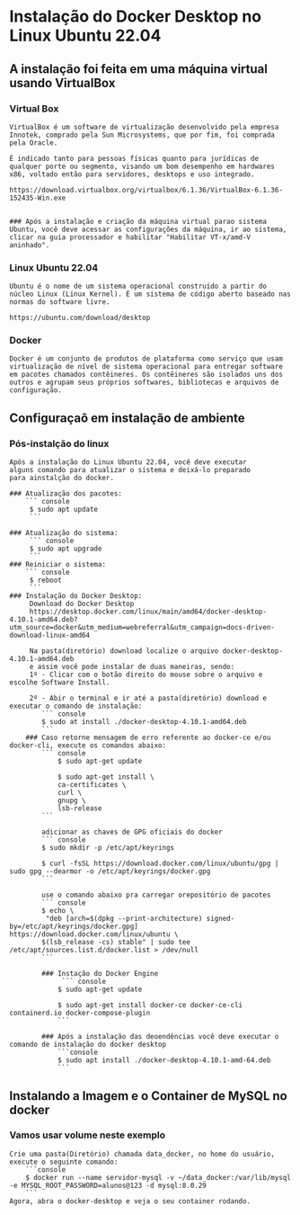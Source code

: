 # Instalação do Docker Desktop no Linux Ubuntu 22.04
## A instalação foi feita em uma máquina virtual usando VirtualBox

### Virtual Box 
  
    VirtualBox é um software de virtualização desenvolvido pela empresa Innotek, comprado pela Sun Microsystems, que por fim, foi comprada pela Oracle.

    É indicado tanto para pessoas físicas quanto para jurídicas de qualquer porte ou segmento, visando um bom desempenho em hardwares x86, voltado então para servidores, desktops e uso integrado.
    
    https://download.virtualbox.org/virtualbox/6.1.36/VirtualBox-6.1.36-152435-Win.exe  


    ### Após a instalação e criação da máquina virtual parao sistema Ubuntu, você deve acessar as configurações da máquina, ir ao sistema, clicar na guia processador e habilitar "Habilitar VT-x/amd-V aninhado".

### Linux Ubuntu 22.04

    Ubuntu é o nome de um sistema operacional construído a partir do núcleo Linux (Linux Kernel). É um sistema de código aberto baseado nas normas do software livre. 

    https://ubuntu.com/download/desktop

### Docker

    Docker é um conjunto de produtos de plataforma como serviço que usam virtualização de nível de sistema operacional para entregar software em pacotes chamados contêineres. Os contêineres são isolados uns dos outros e agrupam seus próprios softwares, bibliotecas e arquivos de configuração.

## Configuraçaõ em instalação de ambiente

### Pós-instalção do linux
    Após a instalação do Linux Ubuntu 22.04, você deve executar
    alguns comando para atualizar o sistema e deixá-lo preparado
    para ainstalção do docker.

    ### Atualização dos pacotes:
        ``` console
         $ sudo apt update
         ``` 

    ### Atualização do sistema:
         ``` console
         $ sudo apt upgrade
         ``` 
    ### Reiniciar o sistema:
        ``` console
         $ reboot
         ```    
    ### Instalação do Docker Desktop:
         Download do Docker Desktop
         https://desktop.docker.com/linux/main/amd64/docker-desktop-4.10.1-amd64.deb?utm_source=docker&utm_medium=webreferral&utm_campaign=docs-driven-download-linux-amd64

         Na pasta(diretório) download localize o arquivo docker-desktop-4.10.1-amd64.deb
         e assim você pode instalar de duas maneiras, sendo:
         1º - Clicar com o botão direito do mouse sobre o arquivo e escolhe Software Install.

         2º - Abir o terminal e ir até a pasta(diretório) download e executar o comando de instalação:
            ``` console
            $ sudo at install ./docker-desktop-4.10.1-amd64.deb
            ```       
        ### Caso retorne mensagem de erro referente ao docker-ce e/ou docker-cli, execute os comandos abaixo:
            ``` console
                $ sudo apt-get update

                $ sudo apt-get install \
                ca-certificates \
                curl \
                gnupg \
                lsb-release
            ```   
            
            adicionar as chaves de GPG oficiais do docker
            ``` console
            $ sudo mkdir -p /etc/apt/keyrings

            $ curl -fsSL https://download.docker.com/linux/ubuntu/gpg | sudo gpg --dearmor -o /etc/apt/keyrings/docker.gpg
            ```  

            use o comando abaixo pra carregar orepositório de pacotes
            ``` console
            $ echo \
             "deb [arch=$(dpkg --print-architecture) signed-by=/etc/apt/keyrings/docker.gpg] https://download.docker.com/linux/ubuntu \
            $(lsb_release -cs) stable" | sudo tee /etc/apt/sources.list.d/docker.list > /dev/null
            ```   

            ### Instação do Docker Engine 
                 ``` console
                $ sudo apt-get update

                $ sudo apt-get install docker-ce docker-ce-cli containerd.io docker-compose-plugin
                ```       

            ### Após a instalação das deoendências você deve executar o comando de instalação do docker desktop
                ```console
                $ sudo apt install ./docker-desktop-4.10.1-amd-64.deb
                ```
## Instalando a Imagem e o Container de MySQL no docker
### Vamos usar volume neste exemplo
    Crie uma pasta(Diretório) chamada data_docker, no home do usuário, execute o seguinte comando:
        ```console
        $ docker run --name servidor-mysql -v ~/data_docker:/var/lib/mysql -e MYSQL_ROOT_PASSWORD=alunos@123 -d mysql:8.0.29
        ```
    Agora, abra o docker-desktop e veja o seu container rodando.    

